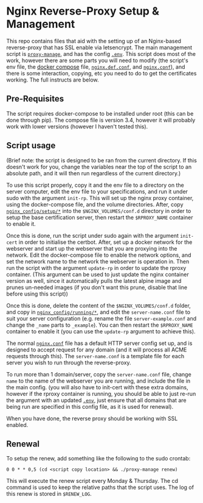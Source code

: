 # Nginx Reverse-Proxy Setup & Management
This repo contains files that aid with the setting up of an Nginx-based reverse-proxy that has SSL enable via letsencrypt. The main management script is [`proxy-manage`](proxy_manager/proxy-manage), and has the config [`.env`](proxy_manager/.env). This script does most of the work, however there are some parts you will need to modify (the script's env file, the [docker compose](proxy_manager/docker-compose.rproxy.yml) file, [`nginx.def.conf`](nginx_config/setup/nginx.def.conf), and [`nginx.conf`](nginx_config/running/nginx.conf)), and there is some interaction, copying, etc you need to do to get the certificates working. The full instructs are below.

## Pre-Requisites
The script requires docker-compose to be installed under root (this can be done through pip). The compose file is version 3.4, however it will probably work with lower versions (however I haven't tested this).

## Script usage
(Brief note: the script is designed to be ran from the current directory. If this doesn't work for you, change the variables near the top of the script to an absolute path, and it will then run regardless of the current directory.)

To use this script properly, copy it and the env file to a directory on the server computer, edit the env file to your specifications, and run it under sudo with the argument `init-rp`. This will set up the nginx proxy container, using the docker-compose file, and the volume directories. After, copy [`nginx_config/setup/*`](nginx_config/setup) into the `$NGINX_VOLUMES/conf.d` directory in order to setup the base certification server, then restart the `$RPROXY_NAME` container to enable it.

Once this is done, run the script under sudo again with the argument `init-cert` in order to initialise the certbot. After, set up a docker network for the webserver and start up the webserver that you are proxying into the network. Edit the docker-compose file to enable the network options, and set the network name to the network the webserver is operation in. Then run the script with the argument `update-rp` in order to update the rproxy container. (This argument can be used to just update the nginx container version as well, since it automatically pulls the latest alpine image and prunes un-needed images (if you don't want this prune, disable that line before using this script))

Once this is done, delete the content of the `$NGINX_VOLUMES/conf.d` folder, and copy in [`nginx_config/running/*`](nginx_config/running), and edit the `server-name.conf` file to suit your server configuration (e.g. rename the file `server-example.conf` and change the `_name` parts to `_example`). You can then restart the `$RPROXY_NAME` container to enable it (you can use the `update-rp` argument to achieve this).

The normal [`nginx.conf`](nginx_config/running/nginx.conf) file has a default HTTP server config set up, and is designed to accept request for any domain (and it will process all ACME requests through this). The `server-name.conf` is a template file for each server you wish to run through the reverse-proxy.

To run more than 1 domain/server, copy the `server-name.conf` file, change `name` to the name of the webserver you are running, and include the file in the main config. (you will also have to init-cert with these extra domains, however if the rproxy container is running, you should be able to just re-run the argument with an updated [`.env`](proxy_manager/.env), just ensure that all domains that are being run are specified in this config file, as it is used for renewal).

When you have done, the reverse proxy should be working with SSL enabled.

## Renewal
To setup the renew, add something like the following to the sudo crontab:

```
0 0 * * 0,5 (cd <script copy location> && ./proxy-manage renew)
```

This will execute the renew script every Monday & Thursday. The cd command is used to keep the relative paths that the script uses. The log of this renew is stored in `$RENEW_LOG`.